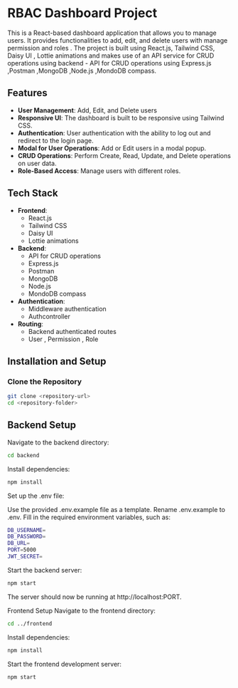 # RBAC Dashboard Project

This is a React-based dashboard application that allows you to manage users. It provides functionalities to add, edit, and delete users with manage permission and roles . The project is built using React.js, Tailwind CSS, Daisy UI , Lottie animations and makes use of an API service for CRUD operations using backend   - API for CRUD operations using Express.js ,Postman ,MongoDB ,Node.js ,MondoDB compass.

## Features

- **User Management**: Add, Edit, and Delete users
- **Responsive UI**: The dashboard is built to be responsive using Tailwind CSS.
- **Authentication**: User authentication with the ability to log out and redirect to the login page.
- **Modal for User Operations**: Add or Edit users in a modal popup.
- **CRUD Operations**: Perform Create, Read, Update, and Delete operations on user data.
- **Role-Based Access**: Manage users with different roles.

## Tech Stack

- **Frontend**:
  - React.js
  - Tailwind CSS
  - Daisy UI
  - Lottie animations
- **Backend**:
  - API for CRUD operations
  - Express.js
  - Postman
  - MongoDB
  - Node.js
  - MondoDB compass
- **Authentication**:
  - Middleware authentication
  - Authcontroller
- **Routing**:
  - Backend authenticated routes
  - User , Permission , Role


## Installation and Setup

### Clone the Repository

```bash
git clone <repository-url>
cd <repository-folder>
```
## Backend Setup
Navigate to the backend directory:

```bash
cd backend
```

Install dependencies:
```bash
npm install
```
Set up the .env file:

Use the provided .env.example file as a template.
Rename .env.example to .env.
Fill in the required environment variables, such as:
```bash
DB_USERNAME=
DB_PASSWORD=
DB_URL=
PORT=5000
JWT_SECRET=
```
Start the backend server:

```bash
npm start
```
The server should now be running at http://localhost:PORT.

Frontend Setup
Navigate to the frontend directory:

```bash
cd ../frontend
```
Install dependencies:

```bash
npm install
```
Start the frontend development server:

```bash
npm start
```
